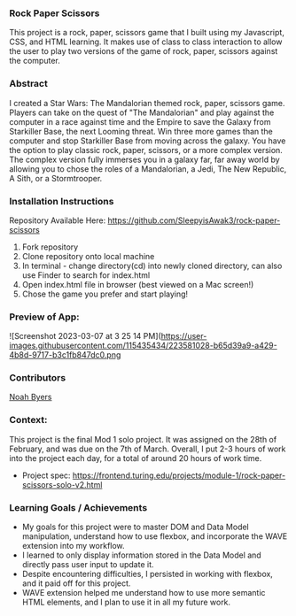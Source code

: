 
### Rock Paper Scissors
This project is a rock, paper, scissors game that I built using my Javascript, CSS, and HTML learning.  It makes use of class to class interaction to allow the user to play two versions of the game of rock, paper, scissors against the computer.

### Abstract
I created a Star Wars: The Mandalorian themed rock, paper, scissors game.  Players can take on the quest of "The Mandalorian" and play against the computer in a race against time and the Empire to save the Galaxy from Starkiller Base, the next Looming threat.  Win three more games than the computer and stop Starkiller Base from moving across the galaxy.  You have the option to play classic rock, paper, scissors, or a more complex version.  The complex version fully immerses you in a galaxy far, far away world by allowing you to chose the roles of a Mandalorian, a Jedi, The New Republic, A Sith, or a Stormtrooper.

### Installation Instructions
Repository Available Here: https://github.com/SleepyisAwak3/rock-paper-scissors

1. Fork repository
2. Clone repository onto local machine
3. In terminal - change directory(cd) into newly cloned directory, can also use Finder to search for index.html
4. Open index.html file in browser (best viewed on a Mac screen!)
5. Chose the game you prefer and start playing!

### Preview of App:
![Screenshot 2023-03-07 at 3 25 14 PM](https://user-images.githubusercontent.com/115435434/223581028-b65d39a9-a429-4b8d-9717-b3c1fb847dc0.png

### Contributors
[Noah Byers](https://github.com/SleepyisAwak3)

### Context:
This project is the final Mod 1 solo project.  It was assigned on the 28th of February, and was due on the 7th of March.  Overall, I put 2-3 hours of work into the project each day, for a total of around 20 hours of work time.
- Project spec: https://frontend.turing.edu/projects/module-1/rock-paper-scissors-solo-v2.html

### Learning Goals / Achievements
- My goals for this project were to master DOM and Data Model manipulation, understand how to use flexbox, and incorporate the WAVE extension into my workflow.
- I learned to only display information stored in the Data Model and directly pass user input to update it.
- Despite encountering difficulties, I persisted in working with flexbox, and it paid off for this project.
- WAVE extension helped me understand how to use more semantic HTML elements, and I plan to use it in all my future work.